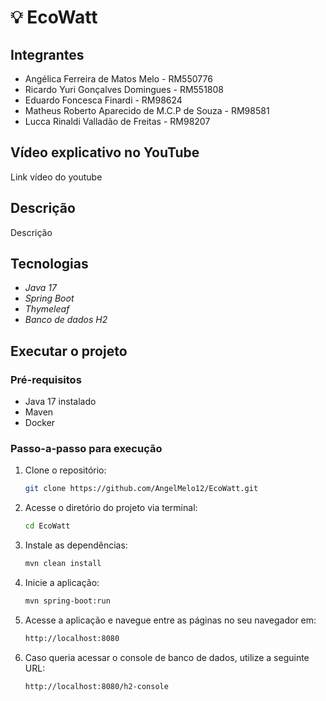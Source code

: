 # 💡 EcoWatt

## Integrantes
- Angélica Ferreira de Matos Melo - RM550776
- Ricardo Yuri Gonçalves Domingues - RM551808
- Eduardo Foncesca Finardi - RM98624
- Matheus Roberto Aparecido de M.C.P de Souza - RM98581
- Lucca Rinaldi Valladão de Freitas - RM98207

## Vídeo explicativo no YouTube
Link vídeo do youtube

## Descrição
Descrição

## Tecnologias
- *Java 17*
- *Spring Boot*
- *Thymeleaf*
- *Banco de dados H2*

## Executar o projeto
### Pré-requisitos
- Java 17 instalado
- Maven
- Docker

### Passo-a-passo para execução
1. Clone o repositório:

   ```bash
   git clone https://github.com/AngelMelo12/EcoWatt.git

2. Acesse o diretório do projeto via terminal:
    ```bash
    cd EcoWatt

3. Instale as dependências:
    ```bash
    mvn clean install

4. Inicie a aplicação:
    ```bash
    mvn spring-boot:run

5. Acesse a aplicação e navegue entre as páginas no seu navegador em:
    ```bash
    http://localhost:8080

6. Caso queria acessar o console de banco de dados, utilize a seguinte URL:
   ```bash
   http://localhost:8080/h2-console
   